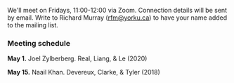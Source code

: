 

We'll meet on Fridays, 11:00-12:00 via Zoom. Connection details will be sent by email.  Write to Richard Murray (rfm@yorku.ca) to have your name added to the mailing list.


### Meeting schedule

**May 1.**  Joel Zylberberg. Real, Liang, & Le (2020)

**May 15.**  Naail Khan. Devereux, Clarke, & Tyler (2018)


